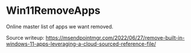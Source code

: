 # Win11RemoveApps
Online master list of apps we want removed.


Source writeup:  https://msendpointmgr.com/2022/06/27/remove-built-in-windows-11-apps-leveraging-a-cloud-sourced-reference-file/
